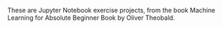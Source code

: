 These are Jupyter Notebook exercise projects, from the book Machine Learning for Absolute Beginner Book by Oliver Theobald.
